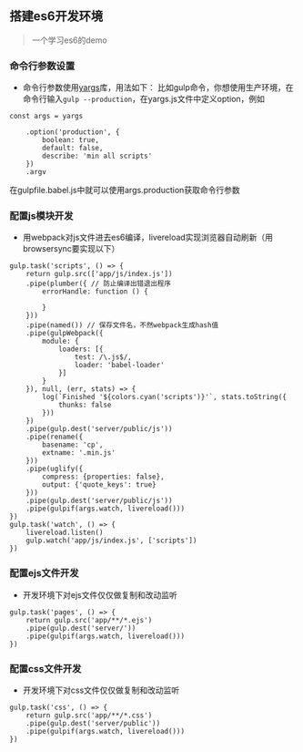 ## 搭建es6开发环境
> 一个学习es6的demo

### 命令行参数设置
- 命令行参数使用[yargs](https://github.com/yargs/yargs)库，用法如下：
比如gulp命令，你想使用生产环境，在命令行输入`gulp --production`，在yargs.js文件中定义option，例如
````
const args = yargs

    .option('production', {
        boolean: true,
        default: false,
        describe: 'min all scripts'
    })
    .argv
````
在gulpfile.babel.js中就可以使用args.production获取命令行参数

### 配置js模块开发
- 用webpack对js文件进去es6编译，livereload实现浏览器自动刷新（用browsersync要实现以下）
````
gulp.task('scripts', () => {
    return gulp.src(['app/js/index.js'])
    .pipe(plumber({ // 防止编译出错退出程序
        errorHandle: function () {

        }
    }))
    .pipe(named()) // 保存文件名，不然webpack生成hash值
    .pipe(gulpWebpack({
        module: {
            loaders: [{
                test: /\.js$/,
                loader: 'babel-loader'
            }]
        }
    }), null, (err, stats) => {
        log(`Finished '${colors.cyan('scripts')}'`, stats.toString({
            thunks: false
        }))
    })
    .pipe(gulp.dest('server/public/js'))
    .pipe(rename({
        basename: 'cp',
        extname: '.min.js'
    }))
    .pipe(uglify({
        compress: {properties: false},
        output: {'quote_keys': true}
    }))
    .pipe(gulp.dest('server/public/js'))
    .pipe(gulpif(args.watch, livereload()))
})
gulp.task('watch', () => {
    livereload.listen()
    gulp.watch('app/js/index.js', ['scripts'])
})
````

### 配置ejs文件开发
- 开发环境下对ejs文件仅仅做复制和改动监听
````
gulp.task('pages', () => {
    return gulp.src('app/**/*.ejs')
    .pipe(gulp.dest('server/'))
    .pipe(gulpif(args.watch, livereload()))
})
````

### 配置css文件开发
- 开发环境下对css文件仅仅做复制和改动监听
````
gulp.task('css', () => {
    return gulp.src('app/**/*.css')
    .pipe(gulp.dest('server/public'))
    .pipe(gulpif(args.watch, livereload()))
})
````